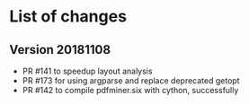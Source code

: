 # List of changes

## Version 20181108
 - PR #141 to speedup layout analysis
 - PR #173 for using argparse and replace deprecated getopt
 - PR #142 to compile pdfminer.six with cython, successfully